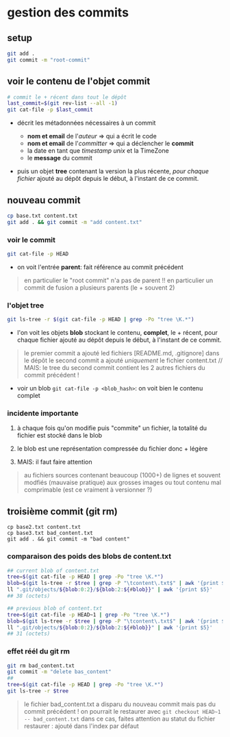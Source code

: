 # gestion des commits

## setup

```bash
git add .
git commit -m "root-commit"
```

## voir le contenu de l'objet commit

```bash
# commit le + récent dans tout le dépôt
last_commit=$(git rev-list --all -1)
git cat-file -p $last_commit
```

* décrit les métadonnées nécessaires à un commit
  + **nom et email** de l'*auteur* => qui a écrit le code
  + **nom et email** de l'*committer* => qui a déclencher le **commit**
  + la date en tant que *timestamp unix* et la TimeZone
  + le **message** du commit

* puis un objet **tree** contenant la version la plus récente, *pour chaque fichier* ajouté au dépôt depuis le début, à l'instant de ce commit.

## nouveau commit

```bash
cp base.txt content.txt
git add . && git commit -m "add content.txt"
```

### voir le commit

```bash
git cat-file -p HEAD
```

* on voit l'entrée **parent**: fait référence au commit précédent
> en particulier le "root commit" n'a pas de parent !!
> en particulier un commit de fusion a plusieurs parents (le + souvent 2)

### l'objet tree

```bash
git ls-tree -r $(git cat-file -p HEAD | grep -Po "tree \K.*")
```

* l'on voit les objets **blob** stockant le contenu, **complet**, le + récent, pour chaque fichier ajouté au dépôt depuis le début, à l'instant de ce commit.
  
> le premier commit a ajouté led fichiers [README.md, .gitignore] dans le dépôt
> le second commit a ajouté *uniquement* le fichier content.txt //
> MAIS: le tree du second commit contient les 2 autres fichiers du commit précédent !

* voir un blob `git cat-file -p <blob_hash>`: on voit bien le contenu complet

### incidente importante 

1. à chaque fois qu'on modifie puis "commite" un fichier, la totalité du fichier est stocké dans le blob

2. le blob est une représentation compressée du fichier donc + légère

3. MAIS: il faut faire attention 

> au fichiers sources contenant beaucoup (1000+) de lignes et souvent modfiés (mauvaise pratique)
>  aux grosses images ou tout contenu mal comprimable (est ce vraiment à versionner ?)

## troisième commit (git rm)

```
cp base2.txt content.txt
cp base3.txt bad_content.txt
git add . && git commit -m "bad content"
```

### comparaison des poids des blobs de content.txt

```bash
## current blob of content.txt
tree=$(git cat-file -p HEAD | grep -Po "tree \K.*")
blob=$(git ls-tree -r $tree | grep -P "\tcontent\.txt$" | awk '{print $3}')
ll ".git/objects/${blob:0:2}/${blob:2:${#blob}}" | awk '{print $5}'
## 38 (octets)

## previous blob of content.txt
tree=$(git cat-file -p HEAD~1 | grep -Po "tree \K.*")
blob=$(git ls-tree -r $tree | grep -P "\tcontent\.txt$" | awk '{print $3}')
ll ".git/objects/${blob:0:2}/${blob:2:${#blob}}" | awk '{print $5}'
## 31 (octets)
```

### effet réél du git rm

```bash
git rm bad_content.txt
git commit -m "delete bas_content"
##
tree=$(git cat-file -p HEAD | grep -Po "tree \K.*")
git ls-tree -r $tree
```

> le fichier bad_content.txt a disparu du nouveau commit
> mais pas du commit précédent !
> on pourrait le restaurer avec `git checkout HEAD~1 -- bad_content.txt`
> dans ce cas, faites attention au statut du fichier restaurer :
> ajouté dans l'index par défaut


